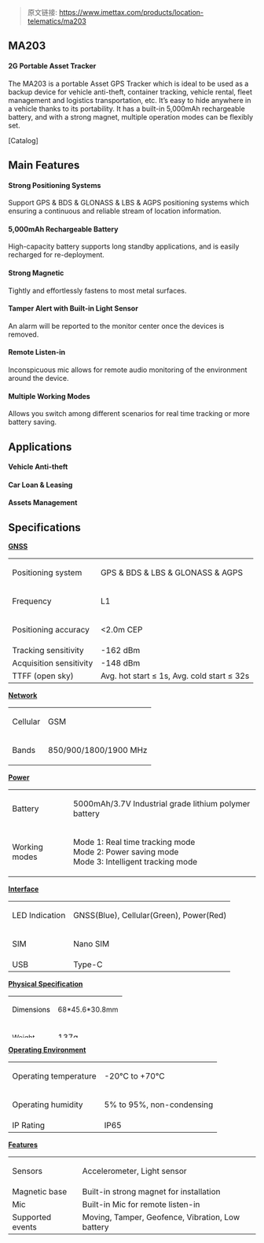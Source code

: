 > 原文链接: <https://www.imettax.com/products/location-telematics/ma203> 

 ## MA203

#### 2G Portable Asset Tracker 

The MA203 is a portable Asset GPS Tracker which is ideal to be used as a backup device for vehicle anti-theft, container tracking, vehicle rental, fleet management and logistics transportation, etc. It’s easy to hide anywhere in a vehicle thanks to its portability. It has a built-in 5,000mAh rechargeable battery, and with a strong magnet, multiple operation modes can be flexibly set.  

[Catalog]  

## Main Features

#### Strong Positioning Systems  

Support GPS & BDS & GLONASS & LBS & AGPS positioning systems which ensuring a continuous and reliable stream of location information.  

#### 5,000mAh Rechargeable Battery  

High-capacity battery supports long standby applications, and is easily recharged for re-deployment.  

#### Strong Magnetic  

Tightly and effortlessly fastens to most metal surfaces. 

#### Tamper Alert with Built-in Light Sensor  

An alarm will be reported to the monitor center once the devices is removed.

#### Remote Listen-in  

Inconspicuous mic allows for remote audio monitoring of the environment around the device.  

#### Multiple Working Modes  

Allows you switch among different scenarios for real time tracking or more battery saving.  

## Applications



#### Vehicle Anti-theft  



#### Car Loan & Leasing



#### Assets Management

## Specifications

[**GNSS**](#)

<table class="table table-bordered o_table"><tbody><tr><td><p><span>Positioning system</span><br></p></td><td><p><span>GPS &amp; BDS &amp; LBS &amp;&nbsp;GLONASS &amp; AGPS</span><br></p></td></tr><tr><td><p><span>Frequency</span><br></p></td><td><p><span>L1</span><br></p></td></tr><tr><td><p><span><span>Positioning accuracy</span></span><br></p></td><td><p><span>&lt;2.0m CEP</span><br></p></td></tr><tr><td><span>Tracking sensitivity</span><br></td><td><span>-162 dBm</span><br></td></tr><tr><td><span>Acquisition sensitivity</span><br></td><td><span>-148 dBm</span></td></tr><tr><td><span>TTFF (open sky)</span><br></td><td><span>Avg. hot start ≤ 1s,&nbsp;Avg. cold start ≤ 32s</span><br></td></tr></tbody></table>

[**Network**](#)

<table class="table table-bordered o_table"><tbody><tr><td><p><span>Cellular</span><br></p></td><td><p><span>GSM</span><br></p></td></tr><tr><td><p><span>Bands</span><br></p></td><td><p><span>850/900/1800/1900 MHz<br></span></p></td></tr></tbody></table>

[**Power**](#)  

<table class="table table-bordered o_table"><tbody><tr><td><p><span>Battery</span><br></p></td><td><p><span>5000mAh/3.7V Industrial grade lithium polymer battery</span><br></p></td></tr><tr><td><span>Working modes</span><br></td><td><p><span>Mode 1: Real time tracking mode<br>Mode 2: Power saving mode<br>Mode 3: Intelligent tracking mode</span><br></p></td></tr></tbody></table>

[**Interface**](#)  

<table class="table table-bordered o_table"><tbody><tr><td><p><span>LED Indication</span><br></p></td><td><p><span>GNSS(Blue), Cellular(Green), Power(Red)</span><br></p></td></tr><tr><td><p><span>SIM</span></p></td><td><p><span>Nano SIM</span><br></p></td></tr><tr><td><span>USB</span></td><td><span>Type-C</span></td></tr></tbody></table>


[**Physical Specification**](#)  

<table class="table table-bordered o_table" style="height: 84.3281px;"><tbody><tr style="height: 42.3281px;"><td><p><span style="font-size: 14px;"><span style="color: rgb(0, 0, 0); font-size: 10.5pt;">Dimensions</span></span><br></p></td><td><p><span style="font-size: 14px;"><span style="font-size: 10.5pt;"><font>68*45.6*30.8mm</font></span></span><br></p></td></tr><tr style="height: 35px;"><td><p><span style="font-size: 14px;">Weight</span><br></p></td><td><p>137g</p></td></tr></tbody></table>


[**Operating Environment**](#)  

<table class="table table-bordered o_table"><tbody><tr><td><p><span>Operating temperature</span><br></p></td><td><p><span><span>-20</span><span><span>℃</span></span><span>&nbsp;to +70</span><span><span>℃</span></span></span><span></span><br></p></td></tr><tr><td><p><span><span>Operating</span>&nbsp;humidity</span><br></p></td><td><p><span>5% to 95%, non-condensing</span><br></p></td></tr><tr><td><span></span><span><span>I</span></span><span>P Rating</span><br></td><td><span>IP65</span></td></tr></tbody></table>

[**Features**](#)  

<table class="table table-bordered o_table"><tbody><tr><td><p><span>Sensors</span></p></td><td><p><span><span><span>Accelerometer, Light sensor</span></span></span><span></span><br></p></td></tr><tr><td><span>Magnetic base</span></td><td><span>Built-in strong magnet for installation</span></td></tr><tr><td><span>Mic</span></td><td><span>Built-in Mic for remote listen-in</span></td></tr><tr><td><span>Supported events</span><br></td><td><span>Moving, Tamper, Geofence, Vibration, Low battery</span><br></td></tr></tbody></table>